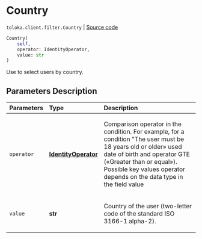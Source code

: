 # Country
`toloka.client.filter.Country` | [Source code](https://github.com/Toloka/toloka-kit/blob/v0.1.25/src/client/filter.py#L245)

```python
Country(
    self,
    operator: IdentityOperator,
    value: str
)
```

Use to select users by country.

## Parameters Description

| Parameters | Type | Description |
| :----------| :----| :-----------|
`operator`|**[IdentityOperator](toloka.client.primitives.operators.IdentityOperator.md)**|<p>Comparison operator in the condition. For example, for a condition &quot;The user must be 18 years old or older» used date of birth and operator GTE («Greater than or equal»). Possible key values operator depends on the data type in the field value</p>
`value`|**str**|<p>Country of the user (two-letter code of the standard ISO 3166-1 alpha-2).</p>
